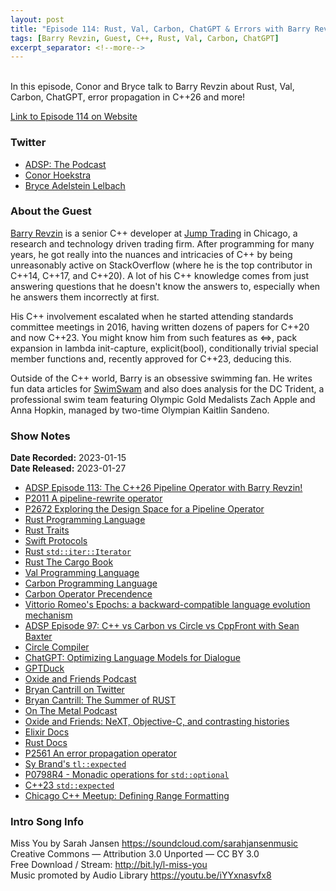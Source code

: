 ```yaml
---
layout: post
title: "Episode 114: Rust, Val, Carbon, ChatGPT & Errors with Barry Revzin!"
tags: [Barry Revzin, Guest, C++, Rust, Val, Carbon, ChatGPT]
excerpt_separator: <!--more-->
---
```


<div id="buzzsprout-player-12130180"></div><script src="https://www.buzzsprout.com/1501960/12130180-episode-114-rust-val-carbon-chatgpt-errors-with-barry-revzin.js?container_id=buzzsprout-player-12130180&player=small" type="text/javascript" charset="utf-8"></script>

<br>In this episode, Conor and Bryce talk to Barry Revzin about Rust, Val, Carbon, ChatGPT, error propagation in C++26 and more!
 
<!--more-->

[Link to Episode 114 on Website](https://adspthepodcast.com/2023/01/27/Episode-114.html)

### Twitter
 
* [ADSP: The Podcast](https://twitter.com/adspthepodcast) 
* [Conor Hoekstra](https://twitter.com/code_report)
* [Bryce Adelstein Lelbach](https://twitter.com/blelbach)

### About the Guest

[Barry Revzin](https://twitter.com/BarryRevzin) is a senior C++ developer at [Jump Trading](https://www.jumptrading.com/) in Chicago, a research and technology driven trading firm. After programming for many years, he got really into the nuances and intricacies of C++ by being unreasonably active on StackOverflow (where he is the top contributor in C++14, C++17, and C++20). A lot of his C++ knowledge comes from just answering questions that he doesn't know the answers to, especially when he answers them incorrectly at first.

His C++ involvement escalated when he started attending standards committee meetings in 2016, having written dozens of papers for C++20 and now C++23. You might know him from such features as <=>, pack expansion in lambda init-capture, explicit(bool), conditionally trivial special member functions and, recently approved for C++23, deducing this.

Outside of the C++ world, Barry is an obsessive swimming fan. He writes fun data articles for [SwimSwam](https://swimswam.com/) and also does analysis for the DC Trident, a professional swim team featuring Olympic Gold Medalists Zach Apple and Anna Hopkin, managed by two-time Olympian Kaitlin Sandeno.

### Show Notes
 
**Date Recorded:** 2023-01-15 <br>
**Date Released:** 2023-01-27

* [ADSP Episode 113: The C++26 Pipeline Operator with Barry Revzin!](https://adspthepodcast.com/2023/01/20/Episode-113.html)
* [P2011 A pipeline-rewrite operator](https://www.open-std.org/jtc1/sc22/wg21/docs/papers/2020/p2011r0.html)
* [P2672 Exploring the Design Space for a Pipeline Operator](https://www.open-std.org/jtc1/sc22/wg21/docs/papers/2022/p2672r0.html)
* [Rust Programming Language](https://www.rust-lang.org/)
* [Rust Traits](https://doc.rust-lang.org/book/ch10-02-traits.html)
* [Swift Protocols](https://docs.swift.org/swift-book/LanguageGuide/Protocols.html)
* [Rust `std::iter::Iterator`](https://doc.rust-lang.org/std/iter/trait.Iterator.html)
* [Rust The Cargo Book](https://doc.rust-lang.org/cargo/)
* [Val Programming Language](https://www.val-lang.dev/)
* [Carbon Programming Language](https://github.com/carbon-language/carbon-lang)
* [Carbon Operator Precendence](https://github.com/carbon-language/carbon-lang/blob/trunk/proposals/p0555.md)
* [Vittorio Romeo's Epochs: a backward-compatible language evolution mechanism](https://www.open-std.org/jtc1/sc22/wg21/docs/papers/2019/p1881r0.html)
* [ADSP Episode 97: C++ vs Carbon vs Circle vs CppFront with Sean Baxter](https://adspthepodcast.com/2022/09/30/Episode-97.html)
* [Circle Compiler](https://www.circle-lang.org/)
* [ChatGPT: Optimizing Language Models for Dialogue](https://openai.com/blog/chatgpt/)
* [GPTDuck](https://www.gptduck.com/)
* [Oxide and Friends Podcast](https://oxide.computer/podcasts/oxide-and-friends)
* [Bryan Cantrill on Twitter](https://twitter.com/bcantrill)
* [Bryan Cantrill: The Summer of RUST](https://www.youtube.com/watch?v=LjFM8vw3pbU)
* [On The Metal Podcast](https://open.spotify.com/show/4GDUravTUbvTrdJ2oWnzJp)
* [Oxide and Friends: NeXT, Objective-C, and contrasting histories](https://oxide.computer/podcasts/oxide-and-friends/838556)
* [Elixir Docs](https://hexdocs.pm/elixir/Kernel.html)
* [Rust Docs](https://docs.rs/)
* [P2561 An error propagation operator](https://www.open-std.org/jtc1/sc22/wg21/docs/papers/2022/p2561r1.html)
* [Sy Brand's `tl::expected`](https://github.com/TartanLlama/expected)
* [P0798R4 - Monadic operations for `std::optional`](https://www.open-std.org/jtc1/sc22/wg21/docs/papers/2019/p0798r4.html)
* [C++23 `std::expected`](https://en.cppreference.com/w/cpp/utility/expected)
* [Chicago C++ Meetup: Defining Range Formatting](https://www.meetup.com/chicago-c-cpp-users-group/events/291196508/)

### Intro Song Info
 
Miss You by Sarah Jansen https://soundcloud.com/sarahjansenmusic<br>
Creative Commons — Attribution 3.0 Unported — CC BY 3.0<br>
Free Download / Stream: http://bit.ly/l-miss-you<br>
Music promoted by Audio Library https://youtu.be/iYYxnasvfx8<br>
